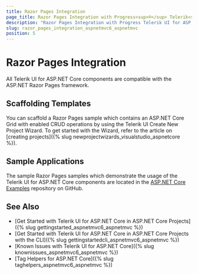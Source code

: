 ```yaml
---
title: Razor Pages Integration
page_title: Razor Pages Integration with Progress<sup>®</sup> Telerik<sup>®</sup> UI for ASP.NET Core | Telerik UI for ASP.NET Core
description: "Razor Pages Integration with Progress Telerik UI for ASP.NET Core (aka MVC 6 or ASP.NET Core MVC)."
slug: razor_pages_integration_aspnetmvc6_aspnetmvc
position: 5
---
```


# Razor Pages Integration

All Telerik UI for ASP.NET Core components are compatible with the ASP.NET Razor Pages framework.

## Scaffolding Templates

You can scaffold a Razor Pages sample which contains an ASP.NET Core Grid with enabled CRUD operations by using the Telerik UI Create New Project Wizard. To get started with the Wizard, refer to the article on [creating projects]({% slug newprojectwizards_visualstudio_aspnetcore %}).

## Sample Applications

The sample Razor Pages samples which demonstrate the usage of the Telerik UI for ASP.NET Core components are located in the [ASP.NET Core Examples](https://github.com/telerik/ui-for-aspnet-core-examples) repository on GitHub.

## See Also

* [Get Started with Telerik UI for ASP.NET Core in ASP.NET Core Projects]({% slug gettingstarted_aspnetmvc6_aspnetmvc %})
* [Get Started with Telerik UI for ASP.NET Core in ASP.NET Core Projects with the CLI]({% slug gettingstartedcli_aspnetmvc6_aspnetmvc %})
* [Known Issues with Telerik UI for ASP.NET Core]({% slug knownissues_aspnetmvc6_aspnetmvc %})
* [Tag Helpers for ASP.NET Core]({% slug taghelpers_aspnetmvc6_aspnetmvc %})
